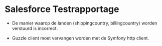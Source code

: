 # Salesforce Testrapportage

- De manier waarop de landen (shippingcountry, billingcountry) worden verstuurd is incorrect.

- Guzzle client moet vervangen worden met de Symfony http client.
